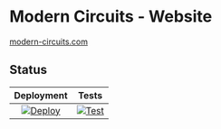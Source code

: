 # Modern Circuits - Website

[modern-circuits.com](https://modern-circuits.com)

## Status

|                                                                              Deployment                                                                               |                                                                              Tests                                                                              |
| :-------------------------------------------------------------------------------------------------------------------------------------------------------------------: | :-------------------------------------------------------------------------------------------------------------------------------------------------------------: |
| [![Deploy](https://github.com/ModernCircuits/website/actions/workflows/deploy.yml/badge.svg)](https://github.com/ModernCircuits/website/actions/workflows/deploy.yml) | [![Test](https://github.com/ModernCircuits/website/actions/workflows/test.yml/badge.svg)](https://github.com/ModernCircuits/website/actions/workflows/test.yml) |
